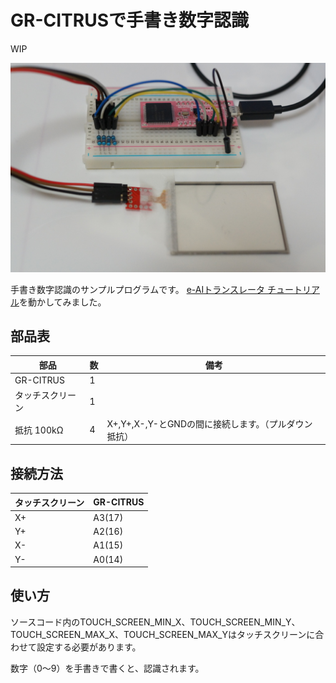 # GR-CITRUSで手書き数字認識

WIP

![Overview](https://raw.githubusercontent.com/takjn/CitrusMnist/master/overview.jpg)

手書き数字認識のサンプルプログラムです。
[e-AIトランスレータ チュートリアル](http://gadget.renesas.com/ja/product/e-ai/mnist_tutorial.html)を動かしてみました。


## 部品表
|部品|数|備考|
|---|--|--|
|GR-CITRUS|1| |
|タッチスクリーン|1| |
|抵抗 100kΩ|4|X+,Y+,X-,Y-とGNDの間に接続します。（プルダウン抵抗）|

## 接続方法
|タッチスクリーン|GR-CITRUS|
|-----------|---------|
|X+ | A3(17) |
|Y+ | A2(16) |
|X- | A1(15) |
|Y- | A0(14) |

## 使い方
ソースコード内のTOUCH_SCREEN_MIN_X、TOUCH_SCREEN_MIN_Y、TOUCH_SCREEN_MAX_X、TOUCH_SCREEN_MAX_Yはタッチスクリーンに合わせて設定する必要があります。

数字（0〜9）を手書きで書くと、認識されます。

